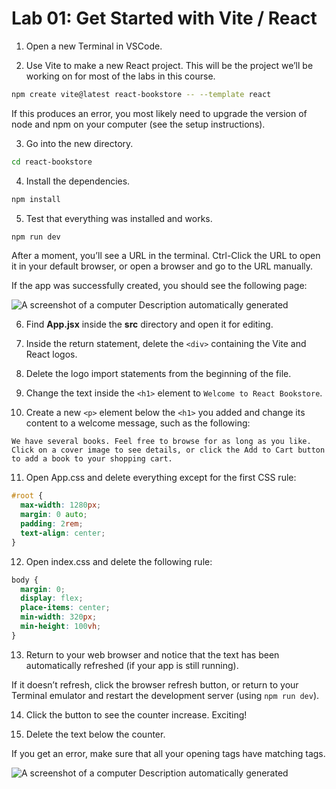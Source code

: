 # Lab 01: Get Started with Vite / React

1. Open a new Terminal in VSCode.

2. Use Vite to make a new React project. This will be the project we’ll be working on for most of the labs in this course.

```bash
npm create vite@latest react-bookstore -- --template react
```

If this produces an error, you most likely need to upgrade the version of node and npm on your computer (see the setup instructions).

3. Go into the new directory.

```bash
cd react-bookstore
```

4. Install the dependencies.

```bash
npm install
```

5. Test that everything was installed and works.

```bash
npm run dev
```

After a moment, you’ll see a URL in the terminal. Ctrl-Click the URL to open it in your default browser, or open a browser and go to the URL manually.

If the app was successfully created, you should see the following page:

![A screenshot of a computer Description automatically generated](media/image3.png)

6. Find **App.jsx** inside the **src** directory and open it for editing.

7. Inside the return statement, delete the `<div>` containing the Vite and React logos.

8. Delete the logo import statements from the beginning of the file.

9. Change the text inside the `<h1>` element to `Welcome to React Bookstore`.

10. Create a new `<p>` element below the `<h1>` you added and change its content to a welcome message, such as the following:

```
We have several books. Feel free to browse for as long as you like. Click on a cover image to see details, or click the Add to Cart button to add a book to your shopping cart.
```

11. Open App.css and delete everything except for the first CSS rule:

```css
#root {
  max-width: 1280px;
  margin: 0 auto;
  padding: 2rem;
  text-align: center;
}
```

12. Open index.css and delete the following rule:

```css
body {
  margin: 0;
  display: flex;
  place-items: center;
  min-width: 320px;
  min-height: 100vh;
}
```

13. Return to your web browser and notice that the text has been automatically refreshed (if your app is still running).

If it doesn’t refresh, click the browser refresh button, or return to your Terminal emulator and restart the development server (using `npm run dev`).

14. Click the button to see the counter increase. Exciting!

15. Delete the text below the counter.

If you get an error, make sure that all your opening tags have matching tags.

![A screenshot of a computer Description automatically generated](media/image4.png)
